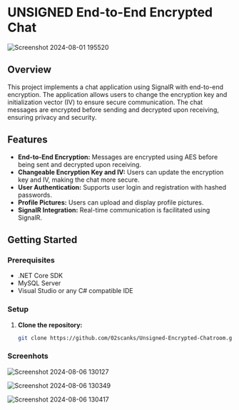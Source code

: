 # UNSIGNED End-to-End Encrypted Chat

![Screenshot 2024-08-01 195520](https://github.com/user-attachments/assets/1fa610b1-7744-4f5f-bc5c-d4c00a538417)


## Overview

This project implements a chat application using SignalR with end-to-end encryption. The application allows users to change the encryption key and initialization vector (IV) to ensure secure communication. The chat messages are encrypted before sending and decrypted upon receiving, ensuring privacy and security.

## Features

- **End-to-End Encryption:** Messages are encrypted using AES before being sent and decrypted upon receiving.
- **Changeable Encryption Key and IV:** Users can update the encryption key and IV, making the chat more secure.
- **User Authentication:** Supports user login and registration with hashed passwords.
- **Profile Pictures:** Users can upload and display profile pictures.
- **SignalR Integration:** Real-time communication is facilitated using SignalR.

## Getting Started

### Prerequisites

- .NET Core SDK
- MySQL Server
- Visual Studio or any C# compatible IDE

### Setup

1. **Clone the repository:**

   ```sh
   git clone https://github.com/02scanks/Unsigned-Encrypted-Chatroom.git

### Screenhots
![Screenshot 2024-08-06 130127](https://github.com/user-attachments/assets/613b95a0-2f17-4755-b6c7-806400524010)

![Screenshot 2024-08-06 130349](https://github.com/user-attachments/assets/ac86a7c5-d97e-49d3-8ad4-17cc545b8d30)

![Screenshot 2024-08-06 130417](https://github.com/user-attachments/assets/be52d895-7a88-43c5-80b4-6ab692587d74)



